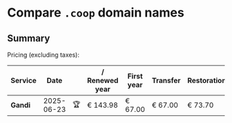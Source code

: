 # Compare `.coop` domain names

## Summary

Pricing (excluding taxes):

| Service | Date |  | / Renewed year | First year | Transfer | Restoration |
|--|--|--|--|--|--|--|
| **Gandi** | 2025-06-23 | 🏆 | € 143.98 | € 67.00 | € 67.00 | € 73.70 |
